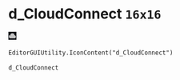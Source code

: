 # d_CloudConnect `16x16`
<img src="/img/d_CloudConnect.png" width=16 height=16>

``` CSharp
EditorGUIUtility.IconContent("d_CloudConnect")
```
```
d_CloudConnect
```

